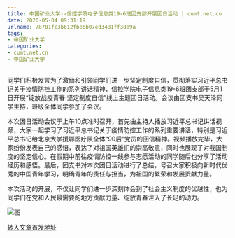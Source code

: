 ```yaml
---
title: 中国矿业大学->信控学院电子信息类19-6班团支部开展团日活动 | cumt.net.cn
date: 2020-05-04 09:31:19
urlname: 78781fc3b612fbe6b07ed3481ff38e9a
tags: 
- 中国矿业大学
categories:
- cumt.net.cn
- 中国矿业大学
---
```

同学们积极发言为了激励和引领同学们进一步坚定制度自信，贯彻落实习近平总书记关于疫情防控工作的系列讲话精神，信控学院电子信息类19-6班团支部于5月1日开展“绽放战疫青春·坚定制度自信”线上主题团日活动。会议由团支书吴天泽同学主持，班级全体同学参加了会议。

本次团日活动会议于上午10点准时召开，首先由主持人播放习近平总书记讲话视频，大家一起学习了习近平总书记关于疫情防控工作的系列重要讲话，特别是习近平总书记给北京大学援鄂医疗队全体“90后”党员的回信精神。视频播放完毕，大家纷纷发表自己的感悟，表达了对祖国英雄们的崇高敬意，同时也展现了对我国制度的坚定信心。在假期中前往疫情防控一线参与志愿活动的同学随后也分享了活动经历和感悟。最后，团支书对本次团日活动进行了总结，号召大家积极向新时代优秀的中国青年学习，明确青年的责任与担当，为祖国的繁荣和发展贡献力量。

本次活动的开展，不仅让同学们进一步深刻体会到了社会主义制度的优越性，也为同学们在党和人民最需要的地方贡献力量、绽放青春注入了长足的动力。

![图](http://xwzx.cumt.edu.cn/_upload/article/images/29/d7/c18bb29a433eafc8b6403226fd62/b61e636c-d3d1-4c2b-a197-62be059e0cf6.png)

[转入文章首发地址](http://xwzx.cumt.edu.cn/9b/dc/c523a564188/page.htm)
